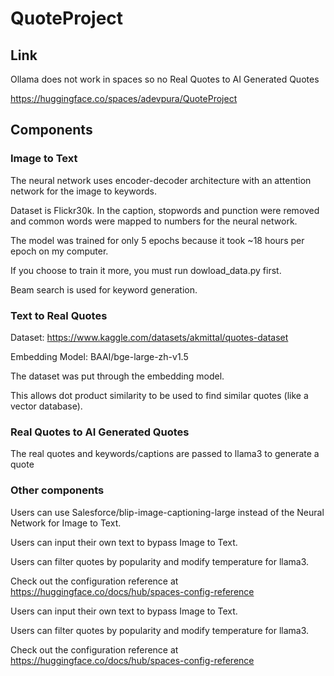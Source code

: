 # QuoteProject

## Link

Ollama does not work in spaces so no Real Quotes to AI Generated Quotes

https://huggingface.co/spaces/adevpura/QuoteProject

## Components

### Image to Text

The neural network uses encoder-decoder architecture with an attention network for the image to keywords.

Dataset is Flickr30k. In the caption, stopwords and punction were removed and common words were mapped to numbers for the neural network.

The model was trained for only 5 epochs because it took ~18 hours per epoch on my computer.

If you choose to train it more, you must run dowload_data.py first.

Beam search is used for keyword generation.

### Text to Real Quotes

Dataset: https://www.kaggle.com/datasets/akmittal/quotes-dataset

Embedding Model: BAAI/bge-large-zh-v1.5

The dataset was put through the embedding model.

This allows dot product similarity to be used to find similar quotes (like a vector database).

### Real Quotes to AI Generated Quotes

The real quotes and keywords/captions are passed to llama3 to generate a quote

### Other components

Users can use Salesforce/blip-image-captioning-large instead of the Neural Network for Image to Text.

Users can input their own text to bypass Image to Text.

Users can filter quotes by popularity and modify temperature for llama3.

Check out the configuration reference at https://huggingface.co/docs/hub/spaces-config-reference


Users can input their own text to bypass Image to Text.

Users can filter quotes by popularity and modify temperature for llama3.

Check out the configuration reference at https://huggingface.co/docs/hub/spaces-config-reference
